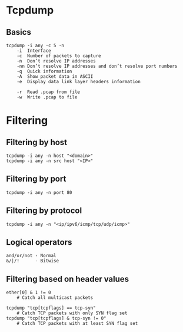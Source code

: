 # Tcpdump
## Basics
```
tcpdump -i any -c 5 -n
    -i  Interface
    -c  Number of packets to capture
    -n  Don’t resolve IP addresses
    -nn Don’t resolve IP addresses and don’t resolve port numbers
    -q  Quick information 
    -A  Show packet data in ASCII
    -e  Display data link layer headers information

    -r  Read .pcap from file
    -w  Write .pcap to file
```

# Filtering
## Filtering by host

```
tcpdump -i any -n host "<domain>"
tcpdump -i any -n src host "<IP>"
```

## Filtering by port

```
tcpdump -i any -n port 80
```

## Filtering by protocol

```
tcpdump -i any -n "<ip/ipv6/icmp/tcp/udp/icmp>"
```

## Logical operators

```
and/or/not - Normal
&/|/!      - Bitwise
```

## Filtering based on header values

```
ether[0] & 1 != 0
    # Catch all multicast packets
```

```
tcpdump "tcp[tcpflags] == tcp-syn"
    # Catch TCP packets with only SYN flag set
tcpdump "tcp[tcpflags] & tcp-syn != 0"
    # Catch TCP packets with at least SYN flag set
```

